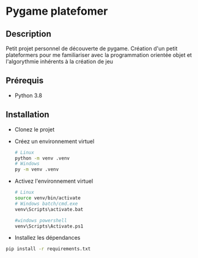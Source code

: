 # Pygame platefomer

## Description

Petit projet personnel de découverte de pygame. Création d'un petit plateformers pour me familiariser avec la programmation orientée objet et l'algorythmie inhérents à la création de jeu

## Prérequis

- Python 3.8

## Installation

- Clonez le projet
- Créez un environnement virtuel

    ```bash
    # Linux
    python -m venv .venv
    # Windows
    py -m venv .venv
    ```

- Activez l'environnement virtuel

    ```bash
    # Linux
    source venv/bin/activate
    # Windows batch/cmd.exe
    venv\Scripts\activate.bat

    #windows powershell
    venv\Scripts\Activate.ps1
    ```

- Installez les dépendances

```bash
pip install -r requirements.txt
```
